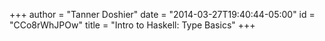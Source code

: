 +++
author = "Tanner Doshier"
date = "2014-03-27T19:40:44-05:00"
id = "CCo8rWhJPOw"
title = "Intro to Haskell: Type Basics"
+++
